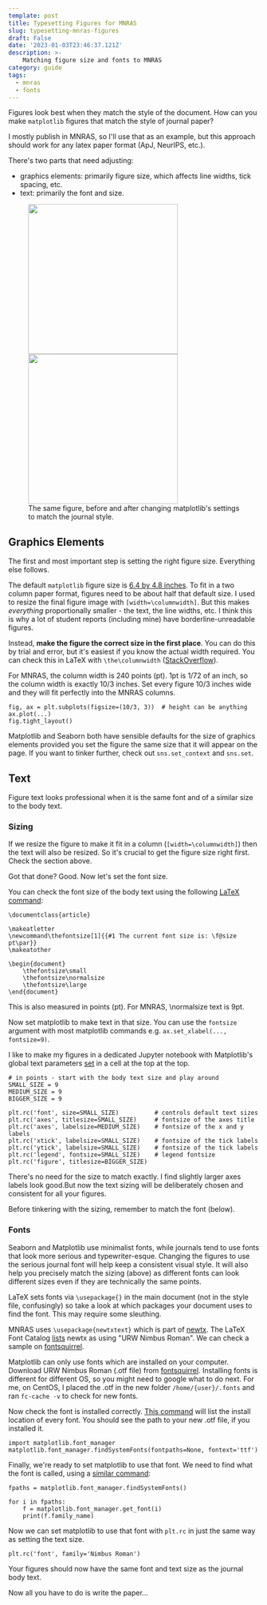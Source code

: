 ```yaml
---
template: post
title: Typesetting Figures for MNRAS
slug: typesetting-mnras-figures
draft: False
date: '2023-01-03T23:46:37.121Z'
description: >-
    Matching figure size and fonts to MNRAS 
category: guide
tags:
  - mnras
  - fonts
---
```


Figures look best when they match the style of the document. How can you make ``matplotlib`` figures that match the style of journal paper?

I mostly publish in MNRAS, so I'll use that as an example, but this approach should work for any latex paper format (ApJ, NeurIPS, etc.).

There's two parts that need adjusting:
- graphics elements: primarily figure size, which affects line widths, tick spacing, etc.
- text: primarily the font and size.


<figure class="alignleft is-resized">
  <img src="https://walmsley.dev/matched.png" alt="" class="wp-image-9572" width="300"/>
  <img src="https://walmsley.dev/unmatched.png" alt="" class="wp-image-9572" width="300"/>
  <figcaption>
  The same figure, before and after changing matplotlib's settings to match the journal style.
  </figcaption>
</figure>


## Graphics Elements

The first and most important step is setting the right figure size. Everything else follows.

The default ``matplotlib`` figure size is [6.4 by 4.8 inches](https://matplotlib.org/stable/api/_as_gen/matplotlib.pyplot.figure.html). To fit in a two column paper format, figures need to be about half that default size. I used to resize the final figure image with ``[width=\columnwidth]``. But this makes *everything* proportionally smaller - the text, the line widths, etc. I think this is why a lot of student reports (including mine) have borderline-unreadable figures.

Instead, **make the figure the correct size in the first place**. You can do this by trial and error, but it's easiest if you know the actual width required. You can check this in LaTeX with `\the\columnwidth` ([StackOverflow](https://tex.stackexchange.com/a/407373)).

For MNRAS, the column width is 240 points (pt). 1pt is 1/72 of an inch, so the column width is exactly 10/3 inches. Set every figure 10/3 inches wide and they will fit perfectly into the MNRAS columns.

    fig, ax = plt.subplots(figsize=(10/3, 3))  # height can be anything
    ax.plot(...)
    fig.tight_layout()

Matplotlib and Seaborn both have sensible defaults for the size of graphics elements provided you set the figure the same size that it will appear on the page. If you want to tinker further, check out ``sns.set_context`` and ``sns.set``.


## Text

Figure text looks professional when it is the same font and of a similar size to the body text.

### Sizing

If we resize the figure to make it fit in a column (``[width=\columnwidth]``) then the text will also be resized. So it's crucial to get the figure size right first. Check the section above.

Got that done? Good. Now let's set the font size.

You can check the font size of the body text using the following [LaTeX command](https://tex.stackexchange.com/a/24600): 

    \documentclass{article}

    \makeatletter
    \newcommand\thefontsize[1]{{#1 The current font size is: \f@size pt\par}}
    \makeatother

    \begin{document}
        \thefontsize\small
        \thefontsize\normalsize
        \thefontsize\large
    \end{document}

This is also measured in points (pt). For MNRAS, \normalsize text is 9pt.

Now set matplotlib to make text in that size. You can use the `fontsize` argument with most matplotlib commands e.g. `ax.set_xlabel(..., fontsize=9)`.

I like to make my figures in a dedicated Jupyter notebook with Matplotlib's global text parameters [set](https://stackoverflow.com/a/39566040) in a cell at the top at the top.

    # in points - start with the body text size and play around
    SMALL_SIZE = 9
    MEDIUM_SIZE = 9
    BIGGER_SIZE = 9

    plt.rc('font', size=SMALL_SIZE)          # controls default text sizes
    plt.rc('axes', titlesize=SMALL_SIZE)     # fontsize of the axes title
    plt.rc('axes', labelsize=MEDIUM_SIZE)    # fontsize of the x and y labels
    plt.rc('xtick', labelsize=SMALL_SIZE)    # fontsize of the tick labels
    plt.rc('ytick', labelsize=SMALL_SIZE)    # fontsize of the tick labels
    plt.rc('legend', fontsize=SMALL_SIZE)    # legend fontsize
    plt.rc('figure', titlesize=BIGGER_SIZE)

There's no need for the size to match exactly. I find slightly larger axes labels look good.But now the text sizing will be deliberately chosen and consistent for all your figures.

Before tinkering with the sizing, remember to match the font (below).

### Fonts

Seaborn and Matplotlib use minimalist fonts, while journals tend to use fonts that look more serious and typewriter-esque. Changing the figures to use the serious journal font will help keep a consistent visual style. It will also help you precisely match the sizing (above) as different fonts can look different sizes even if they are technically the same points.

LaTeX sets fonts via `\usepackage{}` in the main document (not in the style file, confusingly) so take a look at which packages your document uses to find the font. This may require some sleuthing.

MNRAS uses `\usepackage{newtxtext}` which is part of [newtx](https://www.ctan.org/pkg/newtx?lang=en). The LaTeX Font Catalog [lists](https://tug.org/FontCatalogue/newtx/) newtx as using "URW Nimbus Roman". We can check a sample on [fontsquirrel](https://www.fontsquirrel.com/fonts/nimbus-roman-no9-l).

Matplotlib can only use fonts which are installed on your computer. Download URW Nimbus Roman (.otf file) from [fontsquirrel](https://www.fontsquirrel.com/fonts/nimbus-roman-no9-l). Installing fonts is different for different OS, so you might need to google what to do next. For me, on CentOS, I placed the .otf in the new folder `/home/{user}/.fonts` and ran `fc-cache -v` to check for new fonts.

Now check the font is installed correctly. [This command](https://stackoverflow.com/a/8755818) will list the install location of every font. You should see the path to your new .otf file, if you installed it.

    import matplotlib.font_manager
    matplotlib.font_manager.findSystemFonts(fontpaths=None, fontext='ttf')

Finally, we're ready to set matplotlib to use that font. We need to find what the font is called, using a [similar command](https://stackoverflow.com/a/68810954):

    fpaths = matplotlib.font_manager.findSystemFonts()

    for i in fpaths:
        f = matplotlib.font_manager.get_font(i)
        print(f.family_name)

Now we can set matplotlib to use that font with `plt.rc` in just the same way as setting the text size.

    plt.rc('font', family='Nimbus Roman')

Your figures should now have the same font and text size as the journal body text.

Now all you have to do is write the paper...

